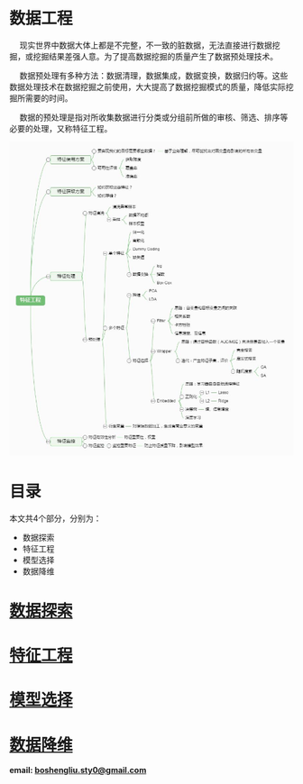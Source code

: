 <!--
    作者：刘博生
    email: boshengliu.sty0@gmail.com
**  本文档可用于个人学习目的，不得用于商业目的  **
-->

# 数据工程

&#8195; 现实世界中数据大体上都是不完整，不一致的脏数据，无法直接进行数据挖掘，或挖掘结果差强人意。为了提高数据挖掘的质量产生了数据预处理技术。 

&#8195; 数据预处理有多种方法：数据清理，数据集成，数据变换，数据归约等。这些数据处理技术在数据挖掘之前使用，大大提高了数据挖掘模式的质量，降低实际挖掘所需要的时间。

&#8195; 数据的预处理是指对所收集数据进行分类或分组前所做的审核、筛选、排序等必要的处理，又称特征工程。

![特征工程导图](imgs/1.jpg)

# 目录

本文共4个部分，分别为：

* 数据探索
* 特征工程
* 模型选择
* 数据降维

# [数据探索](/data_project_notes/chapter/data_explore.md)   
# [特征工程](/data_project_notes/chapter/feature_selection.md)    
# [模型选择](/data_project_notes/chapter/model_selection.md)    
# [数据降维](/data_project_notes/chapter/data_dimensionality_reduction.md)

**email: boshengliu.sty0@gmail.com** 
